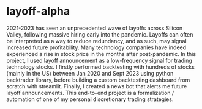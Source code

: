 # layoff-alpha

2021-2023 has seen an unprecedented wave of layoffs across Silicon Valley, following massive hiring early into the pandemic. Layoffs can often be interpreted as a way to reduce redundancy, and as such, may signal increased future profitability. Many technology companies have indeed experienced a rise in stock price in the months after post-pandemic. In this project, I used layoff announcement as a low-frequency signal for trading technology stocks. I firstly performed backtesting with hundreds of stocks (mainly in the US) between Jan 2020 and Sept 2023 using python backtrader library, before building a custom backtesting dashboard from scratch with streamlit. Finally, I created a news bot that alerts me future layoff announcements. This end-to-end project is a formalization / automation of one of my personal discretionary trading strategies.
